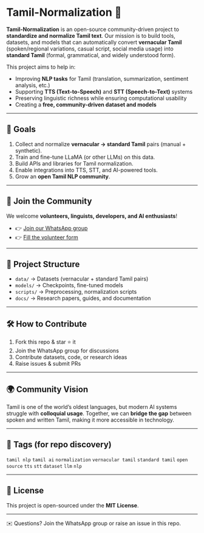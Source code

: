 # Tamil-Normalization 📝

**Tamil-Normalization** is an open-source community-driven project to **standardize and normalize Tamil text**.
Our mission is to build tools, datasets, and models that can automatically convert **vernacular Tamil** (spoken/regional variations, casual script, social media usage) into **standard Tamil** (formal, grammatical, and widely understood form).

This project aims to help in:

* Improving **NLP tasks** for Tamil (translation, summarization, sentiment analysis, etc.)
* Supporting **TTS (Text-to-Speech)** and **STT (Speech-to-Text)** systems
* Preserving linguistic richness while ensuring computational usability
* Creating a **free, community-driven dataset and models**

---

## 🚀 Goals

1. Collect and normalize **vernacular → standard Tamil** pairs (manual + synthetic).
2. Train and fine-tune LLaMA (or other LLMs) on this data.
3. Build APIs and libraries for Tamil normalization.
4. Enable integrations into TTS, STT, and AI-powered tools.
5. Grow an **open Tamil NLP community**.

---

## 📢 Join the Community

We welcome **volunteers, linguists, developers, and AI enthusiasts**!

* 👉 [Join our WhatsApp group](https://chat.whatsapp.com/LN3p3TXceNe0nie9iSKcDy)
* 👉 [Fill the volunteer form](https://docs.google.com/forms/d/16HtR8BpMs1cqjMsvs-mdOeJj0wMMOF7UqX4eLQqVLvg/viewform?edit_requested=true)

---

## 📂 Project Structure

* `data/` → Datasets (vernacular + standard Tamil pairs)
* `models/` → Checkpoints, fine-tuned models
* `scripts/` → Preprocessing, normalization scripts
* `docs/` → Research papers, guides, and documentation

---

## 🛠 How to Contribute

1. Fork this repo & star ⭐ it
2. Join the WhatsApp group for discussions
3. Contribute datasets, code, or research ideas
4. Raise issues & submit PRs

---

## 🌍 Community Vision

Tamil is one of the world’s oldest languages, but modern AI systems struggle with **colloquial usage**. Together, we can **bridge the gap** between spoken and written Tamil, making it more accessible in technology.

---

## 📌 Tags (for repo discovery)

`tamil nlp` `tamil ai` `normalization` `vernacular tamil` `standard tamil` `open source` `tts` `stt` `dataset` `llm` `nlp`

---

## 📜 License

This project is open-sourced under the **MIT License**.

---

✉️ Questions? Join the WhatsApp group or raise an issue in this repo.
